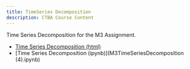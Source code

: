```yaml
---
title: TimeSeries Decomposition
description: CTBA Course Content
---
```


Time Series Decomposition for the M3 Assignment. 
- [Time Series Decomposition (html)](M3TimeSeriesDecomposition.html)
- [Time Series Decomposition (ipynb)](M3TimeSeriesDecomposition (4).ipynb)
